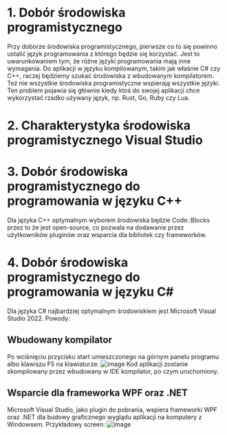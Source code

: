 # 1. Dobór środowiska programistycznego

Przy doborze środowiska programistycznego, pierwsze co to się powinno ustalić język programowania z którego będzie się korzystać.  Jest to uwarunkowaniem tym, że różne języki programowania mają inne wymagania. Do aplikacji w języku kompilowanym, takim jak właśnie C# czy C++, raczej będziemy szukać środowiska z wbudowanym kompilatorem. Też nie wszystkie środowiska programistyczne wspierają wszystkie języki. Ten problem pojawia się głównie kiedy ktoś do swojej aplikacji chce wykorzystać rzadko używany język, np. Rust, Go, Ruby czy Lua.

# 2. Charakterystyka środowiska programistycznego Visual Studio

# 3. Dobór środowiska programistycznego do programowania w języku C++

Dla języka C++ optymalnym wyborem środowiska będzie Code::Blocks przez to że jest open-source, co pozwala na dodawanie przez użytkowników pluginów oraz wsparcia dla bibliotek czy frameworków.

# 4. Dobór środowiska programistycznego do programowania w języku C#

Dla języka C# najbardziej optymalnym środowiskiem jest Microsoft Visual Studio 2022. Powody:
## Wbudowany kompilator
Po wciśnięciu przycisku start umieszczonego na górnym panelu programu albo klawiszu F5 na klawiaturze:
![image](https://github.com/user-attachments/assets/c6c403f3-8d3d-4e6d-97bd-57c075daeeb0)
Kod aplikacji zostanie skompilowany przez wbudowany w IDE kompilator, po czym uruchomiony.

## Wsparcie dla frameworka WPF oraz .NET
Microsoft Visual Studio, jako plugin do pobrania, wspiera frameworki WPF oraz .NET dla budowy graficznego wyglądu aplikacji na komputery z Windowsem.
Przykładowy screen:
![image](https://github.com/user-attachments/assets/48f5aa52-9765-4b5b-9977-ff1fd1032586)
